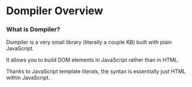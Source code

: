 # Dompiler Overview

### What is Dompiler?

Dompiler is a very small library (literally a couple KB) built with plain JavaScript.

It allows you to build DOM elements in JavaScript rather than in HTML.

Thanks to JavaScript template literals, the syntax is essentially just HTML within JavaScript.
